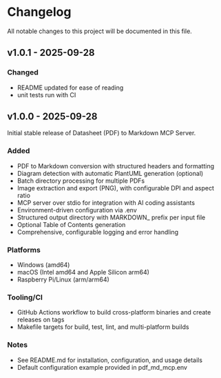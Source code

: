# Changelog

All notable changes to this project will be documented in this file.

## v1.0.1 - 2025-09-28

### Changed
- README updated for ease of reading
- unit tests run with CI

## v1.0.0 - 2025-09-28

Initial stable release of Datasheet (PDF) to Markdown MCP Server.

### Added
- PDF to Markdown conversion with structured headers and formatting
- Diagram detection with automatic PlantUML generation (optional)
- Batch directory processing for multiple PDFs
- Image extraction and export (PNG), with configurable DPI and aspect ratio
- MCP server over stdio for integration with AI coding assistants
- Environment-driven configuration via .env
- Structured output directory with MARKDOWN_ prefix per input file
- Optional Table of Contents generation
- Comprehensive, configurable logging and error handling

### Platforms
- Windows (amd64)
- macOS (Intel amd64 and Apple Silicon arm64)
- Raspberry Pi/Linux (arm/arm64)

### Tooling/CI
- GitHub Actions workflow to build cross-platform binaries and create releases on tags
- Makefile targets for build, test, lint, and multi-platform builds

### Notes
- See README.md for installation, configuration, and usage details
- Default configuration example provided in pdf_md_mcp.env
